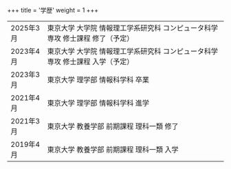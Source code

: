 +++
title = '学歴'
weight = 1
+++

|  |  |
| --- | :--- |
| 2025年3月 | 東京大学 大学院 情報理工学系研究科 コンピュータ科学専攻 修士課程 修了（予定） |
| 2023年4月 | 東京大学 大学院 情報理工学系研究科 コンピュータ科学専攻 修士課程 入学（予定） |
| 2023年3月 | 東京大学 理学部 情報科学科 卒業 |
| 2021年4月 | 東京大学 理学部 情報科学科 進学 |
| 2021年3月 | 東京大学 教養学部 前期課程 理科一類 修了 |
| 2019年4月 | 東京大学 教養学部 前期課程 理科一類 入学 |
